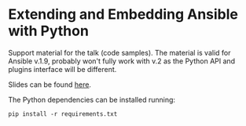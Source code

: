 # Extending and Embedding Ansible with Python

Support material for the talk (code samples). The material is valid for Ansible v.1.9, probably won't fully work with v.2 as the Python API and plugins interface will be different.

Slides can be found [here](https://slides.com/alejandroguiraorodriguez/ee-ansible-with-python).

The Python dependencies can be installed running:

```
pip install -r requirements.txt
```
